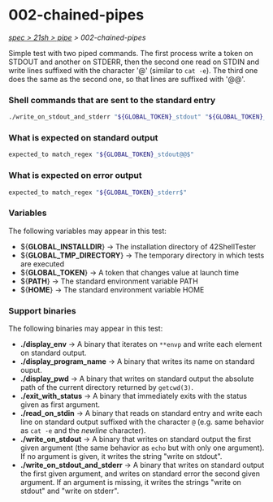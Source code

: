 # 002-chained-pipes

*[spec > 21sh > pipe](..) > 002-chained-pipes*

Simple test with two piped commands.
The first process write a token on STDOUT and another on STDERR, then the second one read on STDIN and write lines suffixed with the character '@' (similar to `cat -e`). The third one does the same as the second one, so that lines are suffixed with '@@'.
### Shell commands that are sent to the standard entry

```bash
./write_on_stdout_and_stderr "${GLOBAL_TOKEN}_stdout" "${GLOBAL_TOKEN}_stderr" | ./read_on_stdin | ./read_on_stdin

```

### What is expected on standard output

```bash
expected_to match_regex "${GLOBAL_TOKEN}_stdout@@$"

```

### What is expected on error output

```bash
expected_to match_regex "${GLOBAL_TOKEN}_stderr$"

```

### Variables

The following variables may appear in this test:

* ${**GLOBAL_INSTALLDIR**} -> The installation directory of 42ShellTester
* ${**GLOBAL_TMP_DIRECTORY**} -> The temporary directory in which tests are executed
* ${**GLOBAL_TOKEN**} -> A token that changes value at launch time
* ${**PATH**} -> The standard environment variable PATH
* ${**HOME**} -> The standard environment variable HOME

### Support binaries

The following binaries may appear in this test:


* **./display_env** -> A binary that iterates on `**envp` and write each element on standard output.
* **./display_program_name** -> A binary that writes its name on standard ouput.
* **./display_pwd** -> A binary that writes on standard output the absolute path of the current directory returned by `getcwd(3)`.
* **./exit_with_status** -> A binary that immediately exits with the status given as first argument.
* **./read_on_stdin** -> A binary that reads on standard entry and write each line on standard output suffixed with the character `@` (e.g. same behavior as `cat -e` and the *newline* character).
* **./write_on_stdout** -> A binary that writes on standard output the first given argument (the same behavior as `echo` but with only one argument). If no argument is given, it writes the string "write on stdout".
* **./write_on_stdout_and_stderr** -> A binary that writes on standard output the first given argument, and writes on standard error the second given argument. If an argument is missing, it writes the strings "write on stdout" and "write on stderr".
